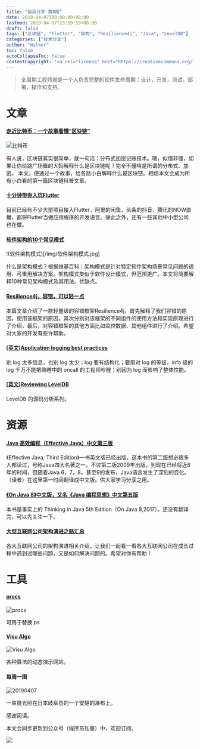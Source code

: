 ```yaml
---
title: "每周分享·第8期"
date: 2019-04-07T00:00:00+08:00
lastmod: 2019-04-07T23:59:59+08:00
draft: false
tags: ["区块链", "Flutter", "架构", "Resilience4j", "Java", "LevelDB"]
categories: ["技术分享"]
author: "Walker"
toc: false
autoCollapseToc: false
contentCopyright: '<a rel="license" href="https://creativecommons.org/licenses/by-nc-nd/4.0/deed.zh">自由转载-非商用-非衍生-保持署名</a>'
---
```


> 全周期工程师就是一个人负责完整的软件生命周期：设计，开发，测试，部署，操作和支持。

<!--more-->

# 文章

#### [走近比特币：一个故事看懂“区块链”](https://www.4hou.com/info/news/6152.html)

![比特币](/img/1499393886481628.png)

有人说，区块链其实很简单，就一句话：分布式加密记账技术。嗯，似懂非懂，如果让你给跳广场舞的大妈解释什么是区块链呢？完全不懂啥是所谓的分布式、加密。
本文，便通过一个故事，给各路小白解释什么是区块链。相信本文会成为所有小白看的第一篇区块链科普文章。

#### [十分钟带你入坑Flutter](https://mp.weixin.qq.com/s/f9Ow954gBBK2Qpxj8Ifdxg)

目前已经有不少大型项目接入Flutter，阿里的闲鱼、头条的抖音、腾讯的NOW直播，都将Flutter当做应用程序的开发语言。除此之外，还有一些其他中小型公司也在做。

#### [软件架构的10个常见模式](https://mp.weixin.qq.com/s/2QM2vTjevpKeZ5jy3Ss95g)

!(软件架构模式)[/img/软件架构模式.jpg]

什么是架构模式？根据维基百科：架构模式是针对特定软件架构场景常见问题的通用、可重用解决方案。架构模式类似于软件设计模式，但范围更广。本文将简要解释10种常见架构模式及其用法、优缺点。

#### [Resilience4j，容错，可以轻一点](https://mp.weixin.qq.com/s/P3WHoTsZ3heLzPR8Mkt2VA)

本篇文章介绍了一款轻量级的容错框架Resilience4j，首先解释了我们容错的原因，使用该框架的原因，其次分别对该框架的不同组件的使用方法和实现原理进行了介绍，最后，对容错框架的其他方面比如监控数据、其他组件进行了介绍。希望对大家的开发有些许帮助。

#### [[英文]Application logging best practices](https://geshan.com.np/blog/2019/03/follow-these-logging-best-practices-to-get-the-most-out-of-application-level-logging-slides/)

别 log 太多信息，也别 log 太少；log 要有结构化；要用对 log 的等级，info 级的 log 千万不能把熟睡中的 oncall 的工程师吵醒；别因为 log 而影响了整体性能。

#### [[英文]Reviewing LevelDB](https://ayende.com/blog/posts/series/161410/reviewing-leveldb)

LevelDB 的源码分析系列。


# 资源

#### [Java 高效编程（Effective Java）中文第三版](https://segmentfault.com/a/1190000018768663)

《Effective Java, Third Edition》一书英文版已经出版，这本书的第二版想必很多人都读过，号称Java四大名著之一，不过第二版2009年出版，到现在已经将近8年的时间，但随着Java 6，7，8，甚至9的发布，Java语言发生了深刻的变化。（译者）在这里第一时间翻译成中文版。供大家学习分享之用。

#### [《On Java 8》中文版，又名《Java 编程思想》中文第五版](https://segmentfault.com/a/1190000018769338)

本书是事实上的 Thinking in Java 5th Edition（On Java 8,2017）。还没有翻译完，可以先关注一下。

#### [大型互联网公司架构演进之路汇总](https://mp.weixin.qq.com/s/m7vWM9wq6zYXqJF0KqWafw)

各大互联网公司的架构演进相关介绍，让我们一起看一看各大互联网公司在成长过程中遇到过哪些问题，又是如何解决问题的。希望对你有帮助！


# 工具

#### [procs](https://github.com/dalance/procs)

![procs](/img/procs.png)

可用于替换 ps

#### [Visu Algo](https://visualgo.net/zh)

![Visu Algo](/img/bg2019040521.jpg)

各种算法的动态演示网站。

#### 每周一图

![20190407](/img/20190407.jpg)

一束晨光照在日本岐阜县的一个安静的瀑布上。

感谢阅读。

本文会同步更新到公众号（程序员私塾）中，欢迎订阅。 

![](/img/WechatIMG147.jpeg)

